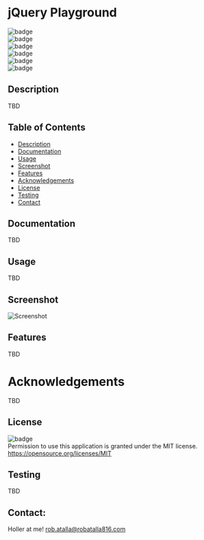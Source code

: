 # jQuery Playground

  ![badge](https://img.shields.io/github/languages/top/ratalla816/jQuery-Playground)
  <br> 
  ![badge](https://img.shields.io/github/languages/count/ratalla816/jQuery-Playground)
  <br>
  ![badge](https://img.shields.io/github/issues/ratalla816/jQuery-Playground)
  <br>
  ![badge](https://img.shields.io/github/issues-closed/ratalla816/jQuery-Playground)
  <br>
  ![badge](https://img.shields.io/github/last-commit/ratalla816/jQuery-Playground)
  <br>
  ![badge](https://img.shields.io/badge/license-MIT-important)
  
  ## Description
  
   TBD
 
  ## Table of Contents
  - [Description](#description)
  - [Documentation](#documentation)
  - [Usage](#usage)
  - [Screenshot](#screenshot)
  - [Features](#features)
  - [Acknowledgements](#acknowledgements)
  - [License](#license)
  - [Testing](#testing)
  - [Contact](#contact)

  ## Documentation
  TBD
 
  ## Usage
  TBD

  ## Screenshot
  ![Screenshot](TBD)

  ## Features
  TBD
  
  # Acknowledgements
  TBD
    
  ## License
  ![badge](https://img.shields.io/badge/license-MIT-important)
  <br>
  Permission to use this application is granted under the MIT license. <https://opensource.org/licenses/MIT>


  ## Testing
  TBD

  ## Contact:
  Holler at me! <a href="mailto:rob.atalla@robatalla816.com">rob.atalla@robatalla816.com</a>